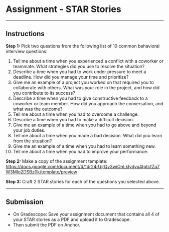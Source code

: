 # Assignment - STAR Stories

---

## Instructions

**Step 1:** Pick two questions from the following list of 10 common behavioral interview questions:

1. Tell me about a time when you experienced a conflict with a coworker or teammate. What strategies did you use to resolve the situation?
2. Describe a time when you had to work under pressure to meet a deadline. How did you manage your time and prioritize?
3. Give me an example of a project you worked on that required you to collaborate with others. What was your role in the project, and how did you contribute to its success?
4. Describe a time when you had to give constructive feedback to a coworker or team member. How did you approach the conversation, and what was the outcome?
5. Tell me about a time when you had to overcome a challenge.
6. Describe a time when you had to make a difficult decision.
7. Give me an example of a time when you had to go above and beyond your job duties.
8. Tell me about a time when you made a bad decision. What did you learn from the situation?
9. Give me an example of a time when you had to learn something new.
10. Tell me about a time when you had to improve your performance.

**Step 2:** Make a copy of the assignment template: https://docs.google.com/document/d/1dr24rUjrQy3wiOnLkIydyx4tptcfZu7W3MIo2DSBz0k/template/preview

**Step 3:** Craft 2 STAR stories for each of the questions you selected above.

---

## Submission

- On Gradescope: Save your assignment document that contains all 4 of your STAR stories as a PDF and upload it to Gradescope.
- Then submit the PDF on Anchor.
